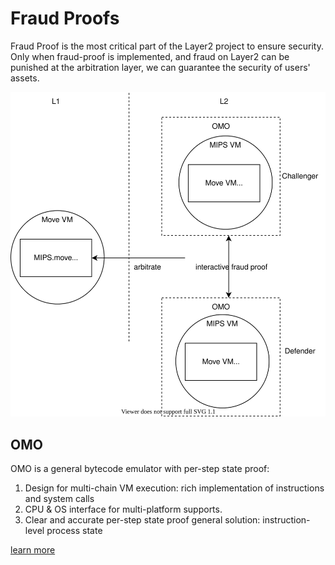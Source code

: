# Fraud Proofs

Fraud Proof is the most critical part of the Layer2 project to ensure security. Only when fraud-proof is implemented, and fraud on Layer2 can be punished at the arbitration layer, we can guarantee the security of users' assets.

![modular](/diagram/rooch-omo.svg)

## OMO

OMO is a general bytecode emulator with per-step state proof:

1. Design for multi-chain VM execution: rich implementation of instructions and system calls
2. CPU & OS interface for multi-platform supports.
3. Clear and accurate per-step state proof general solution: instruction-level process state 

[learn more](https://github.com/starcoinorg/omo/blob/main/docs/guidelines.md)

